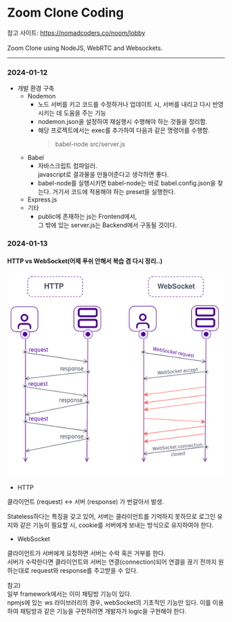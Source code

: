 # Zoom Clone Coding
참고 사이트: https://nomadcoders.co/noom/lobby
<br><br>
Zoom Clone using NodeJS, WebRTC and Websockets.

----
### 2024-01-12
* 개발 환경 구축
    * Nodemon
        * 노드 서버를 키고 코드를 수정하거나 업데이트 시, 서버를 내리고 다시 반영시키는 데 도움을 주는 기능
        * nodemon.json을 설정하여 재실행시 수행해야 하는 것들을 정리함.
        * 해당 프로젝트에서는 exec를 추가하여 다음과 같은 명령어를 수행함.<br>
          > babel-node src/server.js 
    * Babel
        * 자바스크립트 컴파일러.<br>javascript로 결과물을 만들어준다고 생각하면 좋다.
        * babel-node를 실행시키면 babel-node는 바로 babel.config.json을 찾는다. 거기서 코드에 적용해야 하는 preset을 실행한다.
    * Express.js
    * 기타
        * public에 존재하는 js는 Frontend에서,<br>
        그 밖에 있는 server.js는 Backend에서 구동될 것이다.

### 2024-01-13

#### HTTP vs WebSocket(어제 푸쉬 안해서 복습 겸 다시 정리..)
<img src="../pictures/httpVSwebsocket_01.png">

* HTTP<br>

클라이언트 (request) ↔ 서버 (response) 가 번갈아서 발생.<br>

Stateless하다는 특징을 갖고 있어, 서버는 클라이언트를 기억하지 못하므로 로그인 유지와 같은 기능이 필요할 시, cookie를 서버에게 보내는 방식으로 유지하여야 한다.




* WebSocket

클라이언트가 서버에게 요청하면 서버는 수락 혹은 거부를 한다.<br>
서버가 수락한다면 클라이언트와 서버는 연결(connection)되어 연결을 끊기 전까지 원하는대로 request와 response를 주고받을 수 있다.<br>


참고)<br>
일부 framework에서는 이미 채팅방 기능이 있다.<br>
npmjs에 있는 ws 라이브러리의 경우, webSocket의 기초적인 기능만 있다. 이를 이용하여 채팅방과 같은 기능을 구현하려면 개발자가 logic을 구현해야 한다.